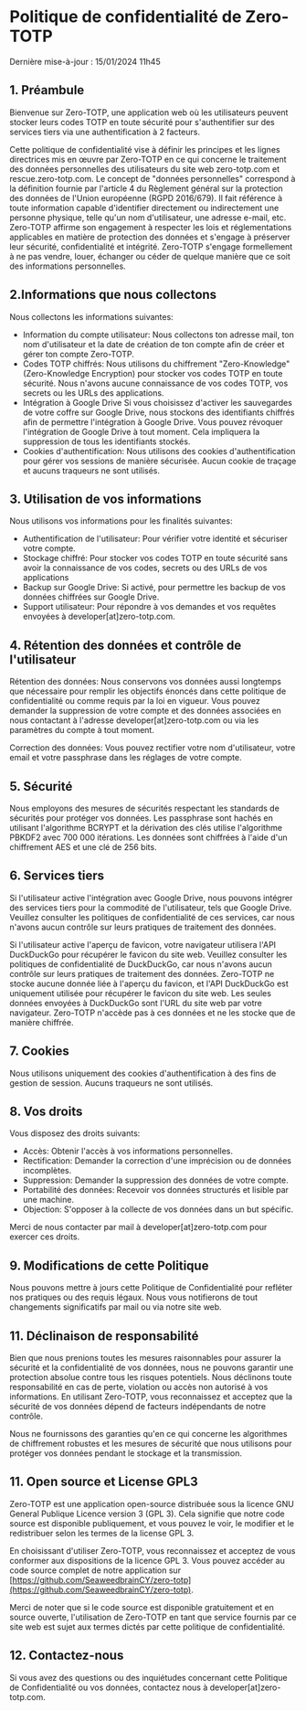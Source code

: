 Politique de confidentialité de Zero-TOTP
=========================================

Dernière mise-à-jour : 15/01/2024 11h45

1\. Préambule
-------------

Bienvenue sur Zero-TOTP, une application web où les utilisateurs peuvent stocker leurs codes TOTP en toute sécurité pour s'authentifier sur des services tiers via une authentification à 2 facteurs.

  

Cette politique de confidentialité vise à définir les principes et les lignes directrices mis en œuvre par Zero-TOTP en ce qui concerne le traitement des données personnelles des utilisateurs du site web zero-totp.com et rescue.zero-totp.com. Le concept de "données personnelles" correspond à la définition fournie par l'article 4 du Règlement général sur la protection des données de l'Union européenne (RGPD 2016/679). Il fait référence à toute information capable d'identifier directement ou indirectement une personne physique, telle qu'un nom d'utilisateur, une adresse e-mail, etc. Zero-TOTP affirme son engagement à respecter les lois et réglementations applicables en matière de protection des données et s'engage à préserver leur sécurité, confidentialité et intégrité. Zero-TOTP s'engage formellement à ne pas vendre, louer, échanger ou céder de quelque manière que ce soit des informations personnelles.

2.Informations que nous collectons
----------------------------------

Nous collectons les informations suivantes:

  

*   Information du compte utilisateur: Nous collectons ton adresse mail, ton nom d'utilisateur et la date de création de ton compte afin de créer et gérer ton compte Zero-TOTP.
*   Codes TOTP chiffrés: Nous utilisons du chiffrement "Zero-Knowledge" (Zero-Knowledge Encryption) pour stocker vos codes TOTP en toute sécurité. Nous n'avons aucune connaissance de vos codes TOTP, vos secrets ou les URLs des applications.
*   Intégration à Google Drive Si vous choisissez d'activer les sauvegardes de votre coffre sur Google Drive, nous stockons des identifiants chiffrés afin de permettre l'intégration à Google Drive. Vous pouvez révoquer l'intégration de Google Drive à tout moment. Cela impliquera la suppression de tous les identifiants stockés.
*   Cookies d'authentification: Nous utilisons des cookies d'authentification pour gérer vos sessions de manière sécurisée. Aucun cookie de traçage et aucuns traqueurs ne sont utilisés.

3\. Utilisation de vos informations
-----------------------------------

Nous utilisons vos informations pour les finalités suivantes:

  

*   Authentification de l'utilisateur: Pour vérifier votre identité et sécuriser votre compte.
*   Stockage chiffré: Pour stocker vos codes TOTP en toute sécurité sans avoir la connaissance de vos codes, secrets ou des URLs de vos applications
*   Backup sur Google Drive: Si activé, pour permettre les backup de vos données chiffrées sur Google Drive.
*   Support utilisateur: Pour répondre à vos demandes et vos requêtes envoyées à developer\[at\]zero-totp.com.

4\. Rétention des données et contrôle de l'utilisateur
------------------------------------------------------

Rétention des données: Nous conservons vos données aussi longtemps que nécessaire pour remplir les objectifs énoncés dans cette politique de confidentialité ou comme requis par la loi en vigueur. Vous pouvez demander la suppression de votre compte et des données associées en nous contactant à l'adresse developer\[at\]zero-totp.com ou via les paramètres du compte à tout moment.

  

Correction des données: Vous pouvez rectifier votre nom d'utilisateur, votre email et votre passphrase dans les réglages de votre compte.

5\. Sécurité
------------

Nous employons des mesures de sécurités respectant les standards de sécurités pour protéger vos données. Les passphrase sont hachés en utilisant l'algorithme BCRYPT et la dérivation des clés utilise l'algorithme PBKDF2 avec 700 000 itérations. Les données sont chiffrées à l'aide d'un chiffrement AES et une clé de 256 bits.

6\. Services tiers
------------------

Si l'utilisateur active l'intégration avec Google Drive, nous pouvons intégrer des services tiers pour la commodité de l'utilisateur, tels que Google Drive. Veuillez consulter les politiques de confidentialité de ces services, car nous n'avons aucun contrôle sur leurs pratiques de traitement des données.

  

Si l'utilisateur active l'aperçu de favicon, votre navigateur utilisera l'API DuckDuckGo pour récupérer le favicon du site web. Veuillez consulter les politiques de confidentialité de DuckDuckGo, car nous n'avons aucun contrôle sur leurs pratiques de traitement des données. Zero-TOTP ne stocke aucune donnée liée à l'aperçu du favicon, et l'API DuckDuckGo est uniquement utilisée pour récupérer le favicon du site web. Les seules données envoyées à DuckDuckGo sont l'URL du site web par votre navigateur. Zero-TOTP n'accède pas à ces données et ne les stocke que de manière chiffrée.

7\. Cookies
-----------

Nous utilisons uniquement des cookies d'authentification à des fins de gestion de session. Aucuns traqueurs ne sont utilisés.

8\. Vos droits
--------------

Vous disposez des droits suivants:

  

*   Accès: Obtenir l'accès à vos informations personnelles.
*   Rectification: Demander la correction d'une imprécision ou de données incomplètes.
*   Suppression: Demander la suppression des données de votre compte.
*   Portabilité des données: Recevoir vos données structurés et lisible par une machine.
*   Objection: S'opposer à la collecte de vos données dans un but spécific.

  

Merci de nous contacter par mail à developer\[at\]zero-totp.com pour exercer ces droits.

9\. Modifications de cette Politique
------------------------------------

Nous pouvons mettre à jours cette Politique de Confidentialité pour refléter nos pratiques ou des requis légaux. Nous vous notifierons de tout changements significatifs par mail ou via notre site web.

11\. Déclinaison de responsabilité
----------------------------------

Bien que nous prenions toutes les mesures raisonnables pour assurer la sécurité et la confidentialité de vos données, nous ne pouvons garantir une protection absolue contre tous les risques potentiels. Nous déclinons toute responsabilité en cas de perte, violation ou accès non autorisé à vos informations. En utilisant Zero-TOTP, vous reconnaissez et acceptez que la sécurité de vos données dépend de facteurs indépendants de notre contrôle.

  

Nous ne fournissons des garanties qu'en ce qui concerne les algorithmes de chiffrement robustes et les mesures de sécurité que nous utilisons pour protéger vos données pendant le stockage et la transmission.

  

11\. Open source et License GPL3
--------------------------------

Zero-TOTP est une application open-source distribuée sous la licence GNU General Publique Licence version 3 (GPL 3). Cela signifie que notre code source est disponible publiquement, et vous pouvez le voir, le modifier et le redistribuer selon les termes de la license GPL 3.

  

En choisissant d'utiliser Zero-TOTP, vous reconnaissez et acceptez de vous conformer aux dispositions de la licence GPL 3. Vous pouvez accéder au code source complet de notre application sur [https://github.com/SeaweedbrainCY/zero-totp](https://github.com/SeaweedbrainCY/zero-totp).

  

Merci de noter que si le code source est disponible gratuitement et en source ouverte, l'utilisation de Zero-TOTP en tant que service fournis par ce site web est sujet aux termes dictés par cette politique de confidentialité.

12\. Contactez-nous
-------------------

Si vous avez des questions ou des inquiétudes concernant cette Politique de Confidentialité ou vos données, contactez nous à developer\[at\]zero-totp.com.